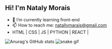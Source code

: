 ## Hi! I'm Nataly Morais

- 🌱 I’m currently learning front-end
- 📫 How to reach me: natallymarais@gmail.com
- HTML | CSS | JS | PYTHON | REACT | 

![Anurag's GitHub stats](https://github-readme-stats.vercel.app/api?username=natallymorais&show_icons=true&theme=transparent)
![snake gif](https://github.com/natallymorais/blob/output/github-contribution-grid-snake.gif)
